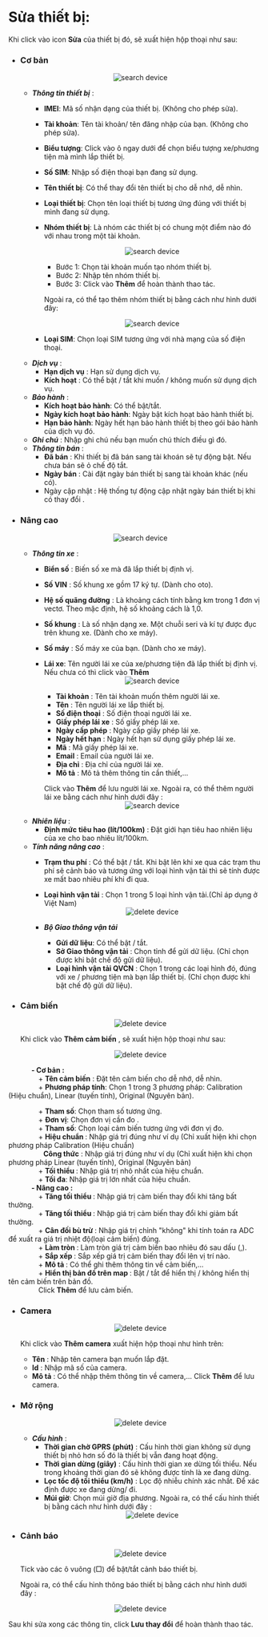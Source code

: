 # Sửa thiết bị:
Khi click vào icon **Sửa** của thiết bị đó, sẽ xuất hiện hộp thoại như sau: 
- ### Cơ bản 
    <span style="display:block;text-align:center">![search device ](/docs/assets/images/web-interface/web-interface-device/edit-device-basic-1.png)

    - ***Thông tin thiết bị*** : 
        - **IMEI**: Mã số nhận dạng của thiết bị. (Không cho phép sửa).
        - **Tài khoản**: Tên tài khoản/ tên đăng nhập của bạn. (Không cho phép sửa).
        - **Biểu tượng**: Click vào ô ngay dưới để chọn biểu tượng xe/phương tiện mà mình lắp thiết bị. 
        - **Số SIM**: Nhập số điện thoại bạn đang sử dụng.
        - **Tên thiết bị**: Có thể thay đổi tên thiết bị cho dễ nhớ, dễ nhìn.
        - **Loại thiết bị**: Chọn tên loại thiết bị tương ứng đúng với thiết bị mình đang sử dụng.
        - **Nhóm thiết bị**: Là nhóm các thiết bị có chung một điểm nào đó với nhau trong một tài khoản.
        
            <span style="display:block;text-align:center">![search device ](/docs/assets/images/web-interface/web-interface-device/Add-a-device-group.png)
    
        
            - Bước 1: Chọn tài khoản muốn tạo nhóm thiết bị.
            - Bước 2: Nhập tên nhóm thiết bị.
            - Bước 3: Click vào **Thêm** để hoàn thành thao tác.

            Ngoài ra, có thể tạo thêm nhóm thiết bị bằng cách như hình dưới đây: 

            <span style="display:block;text-align:center">![search device ](/docs/assets/images/web-interface/web-interface-device/Add-a-device-group-2.png)
        
        - **Loại SIM**: Chọn loại SIM tương ứng với nhà mạng của số điện thoại.
    - ***Dịch vụ*** :   
        - **Hạn dịch vụ** : Hạn sử dụng dịch vụ.
        - **Kích hoạt** : Có thể bật / tắt khi muốn / không muốn sử dụng dịch vụ.
    - ***Bảo hành*** :
        - **Kích hoạt bảo hành**: Có thể bật/tắt.
        - **Ngày kích hoạt bảo hành**: Ngày bật kích hoạt bảo hành thiết bị.
        - **Hạn bảo hành**: Ngày hết hạn bảo hành thiết bị theo gói bảo hành của dịch vụ đó.
     - ***Ghi chú*** : Nhập ghi chú nếu bạn muốn chú thích điều gì đó.
     - ***Thông tin bán***  :
        - **Đã bán** : Khi thiết bị đã bán sang tài khoán sẽ tự động bật. Nếu chưa bán sẽ ỏ chế độ tắt.
        - **Ngày bán** : Cài đặt ngày bán thiết bị sang tài khoản khác (nếu có).
        - Ngày cập nhật : Hệ thống tự động cập nhật ngày bán thiết bị khi có thay đổi .

- ### Nâng cao 
  
    <span style="display:block;text-align:center">![search device ](/docs/assets/images/web-interface/web-interface-device/advanced-device.png)  

    - ***Thông tin xe*** : 
        - **Biển số** : Biến số xe mà đã lắp thiết bị định vị.      
        - **Số VIN** : Số khung xe gồm 17 ký tự. (Dành cho oto).
        - **Hệ số quãng đường** : Là khoảng cách tính bằng km trong 1 đơn vị vectơ. Theo mặc định, hệ số khoảng cách là 1,0.
        - **Số khung** : Là số nhận dạng xe. Một chuỗi seri và kí tự được đục trên khung xe. (Dành cho xe máy).
        - **Số máy** : Số máy xe của bạn. (Dành cho xe máy).
        - **Lái xe**: Tên người lái xe của xe/phương tiện đã lắp thiết bị định vị.
        Nếu chưa có thì click vào **Thêm**
        <span style="display:block;text-align:center">![search device ](/docs/assets/images/web-interface/web-interface-device/add-a-driver.png)

            - **Tài khoản** : Tên tài khoản muốn thêm người lái xe.
            - **Tên** : Tên người lái xe lắp thiết bị.
            - **Số điện thoại** : Số điện thoại người lái xe.
            - **Giấy phép lái xe** : Số giấy phép lái xe.
            - **Ngày cấp phép** : Ngày cấp giấy phép lái xe.
            - **Ngày hết hạn** : Ngày hết hạn sử dụng giấy phép lái xe.
            - **Mã** : Mã giấy phép lái xe.
            - **Email** : Email của người lái xe.
            - **Địa chỉ** : Địa chỉ của người lái xe.
            - **Mô tả** : Mô tả thêm thông tin cần thiết,...

            Click vào **Thêm** để lưu người lái xe.
    Ngoài ra, có thể thêm người lái xe bằng cách như hình dưới đây :
    <span style="display:block;text-align:center">![search device ](/docs/assets/images/web-interface/web-interface-device/add-a-driver-2.png)
    - ***Nhiên liệu*** :
        - **Định mức tiêu hao (lít/100km)** : Đặt giới hạn tiêu hao nhiên liệu của xe cho bao nhiêu lít/100km.
    - ***Tính năng nâng cao*** :
        - **Trạm thu phí** : Có thể bật / tắt. Khi bật lên khi xe qua các trạm thu phí sẽ cảnh báo và tương ứng với loại hình vận tải thì sẽ tính được xe mất bao nhiêu phí khi đi qua.
        - **Loại hình vận tải** : Chọn 1 trong 5 loại hình vận tải.(Chỉ áp dụng ở Việt Nam)
        <span style="display:block;text-align:center">![delete device](/docs/assets/images/web-interface/web-interface-device/Price-list.png)

        - ***Bộ Giao thông vận tải***
            - **Gửi dữ liệu**: Có thể  bật / tắt.
            - **Sở Giao thông vận tải** : Chọn tỉnh để gửi dữ liệu. (Chỉ chọn được khi bật chế độ gửi dữ liệu).
            - **Loại hình vận tải QVCN** : Chọn 1 trong các loại hình đó, đúng với xe / phương tiện mà bạn lắp thiết bị. (Chỉ chọn được khi bật chế độ gửi dữ liệu).
- ### Cảm biến 

    <span style="display:block;text-align:center">![delete device](/docs/assets/images/web-interface/web-interface-device/Sensor-device.png)
 
    Khi click vào <b>Thêm cảm biến</b> , sẽ xuất hiện hộp thoại như sau: 

    <span style="display:block;text-align:center">![delete device](/docs/assets/images/web-interface/web-interface-device/advanced-sensor-device.png)

<p>  
&emsp;&emsp;&emsp; <b>-  Cơ bản :</b> <br>
 &emsp;&emsp;&emsp;&emsp;   + <b>Tên cảm biến</b> : Đặt tên cảm biến cho dễ nhớ, dễ nhìn. <br>
 &emsp;&emsp;&emsp;&emsp;   + <b>Phương pháp tính</b>: Chọn 1 trong 3 phương pháp:  Calibration (Hiệu chuẩn), Linear (tuyến tính), Original (Nguyên bản). <br>
 

 &emsp;&emsp;&emsp;&emsp;   + <b>Tham số</b>: Chọn tham số tương ứng.<br>
 &emsp;&emsp;&emsp;&emsp;   + <b>Đơn vị</b>: Chọn đơn vị cần đo .<br>
 &emsp;&emsp;&emsp;&emsp;   + <b>Tham số</b>: Chọn loại cảm biến tương ứng với đơn vị đo. <br>
&emsp;&emsp;&emsp;&emsp;   + <b>Hiệu chuẩn </b> : Nhập giá trị đúng như ví dụ (Chỉ xuất hiện khi chọn phương pháp  Calibration (Hiệu chuẩn)<br>
&emsp;&emsp;&emsp;&emsp;&emsp;<b>Công thức</b> : Nhập giá trị đúng như ví dụ (Chỉ xuất hiện khi chọn phương pháp  Linear (tuyến tính), Original (Nguyên bản)<br>
&emsp;&emsp;&emsp;&emsp;   + <b>Tối thiểu </b> : Nhập giá trị nhỏ nhất của hiệu chuẩn.<br>
&emsp;&emsp;&emsp;&emsp;   + <b>Tối đa</b>: Nhập giá trị lớn nhất của hiệu chuẩn.<br>
&emsp;&emsp;&emsp; <b>-  Nâng cao :</b> <br>
&emsp;&emsp;&emsp;&emsp;   + <b> Tăng tối thiểu </b>: Nhập giá trị cảm biến thay đổi khi tăng bất thường.<br>
&emsp;&emsp;&emsp;&emsp;   + <b> Tăng tối thiểu </b>: Nhập giá trị cảm biến thay đổi khi giảm bất thường.<br>
&emsp;&emsp;&emsp;&emsp;   + <b> Cân đối bù trừ </b>: Nhập giá trị chỉnh "không" khi tính toán ra ADC để xuất ra giá trị nhiệt độ(loại cảm biến) đúng.<br>
&emsp;&emsp;&emsp;&emsp;   + <b> Làm tròn </b>: Làm tròn giá trị cảm biến bao nhiêu đó sau dấu (,).<br>
&emsp;&emsp;&emsp;&emsp;   + <b>Sắp xếp </b>: Sắp xếp giá trị cảm biến thay đổi lên vị trí nào. <br>
&emsp;&emsp;&emsp;&emsp;   + <b>Mô tả </b>: Có thể ghi thêm thông tin về cảm biến,...<br>
&emsp;&emsp;&emsp;&emsp;   + <b>Hiển thị bản đồ trên map </b>: Bật / tắt để hiển thị / không hiển thị tên cảm biến trên bản đồ. <br>
&emsp;&emsp;&emsp;&emsp;   Click **Thêm** để lưu cảm biến. <br>
* ### Camera 
    <span style="display:block;text-align:center">![delete device](/docs/assets/images/web-interface/web-interface-device/add-camera-device.png)

    Khi click vào **Thêm camera** xuất  hiện hộp thoại như hình trên: 
    - **Tên** : Nhập tên camera bạn muốn lắp đặt.
    - **Id** : Nhập mã số của camera.
    - **Mô tả** : Có thể nhập thêm thông tin về camera,...
    Click **Thêm** để lưu camera.
* ### Mở rộng
    <span style="display:block;text-align:center">![delete device](/docs/assets/images/web-interface/web-interface-device/expand-device.png)

    - ***Cấu hình*** : 
        - **Thời gian chờ GPRS (phút)** : Cấu hình thời gian không sử dụng thiết bị nhỏ hơn số đó là thiết bị vẫn đang hoạt động.
        - **Thời gian dừng (giây)** : Cấu hình thời gian xe dừng tối thiểu. Nếu trong khoảng thời gian đó sẽ không được tính là xe đang dừng.
        - **Lọc tốc độ tối thiểu (km/h)** : Lọc độ nhiễu chính xác nhất. Để xác định được xe đang dừng/ đi.
        - **Múi giờ**: Chọn múi giờ địa phương.
        Ngoài ra, có thể cấu hình thiết bị bằng cách như hình dưới đây :
<span style="display:block;text-align:center">![delete device](/docs/assets/images/web-interface/web-interface-device/device-configuration.png)

* ### Cảnh báo

    <span style="display:block;text-align:center">![delete device](/docs/assets/images/web-interface/web-interface-device/warning-device.png)

    Tick vào các ô vuông (□) để bật/tắt cảnh báo thiết bị.

    Ngoài ra, có thể cấu hình thông báo thiết bị bằng cách như hình dưới đây :

    <span style="display:block;text-align:center">![delete device](/docs/assets/images/web-interface/web-interface-device/device-notification-configuration.png)

Sau khi sửa xong các thông tin, click **Lưu thay đổi** để hoàn thành thao tác.

